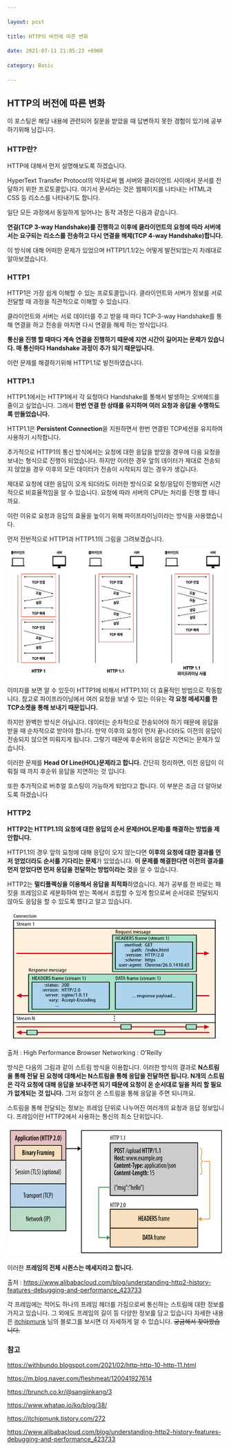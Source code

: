 ```yaml
---

layout: post

title: HTTP의 버전에 따른 변화

date: 2021-07-11 21:05:23 +0900

category: Basic

---
```


HTTP의 버전에 따른 변화
---

이 포스팅은 해당 내용에 관련되어 질문을 받았을 때 답변하지 못한 경험이 있기에 공부 하기위해 남깁니다.

### HTTP란?

HTTP에 대해서 먼저 설명해보도록 하겠습니다.

HyperText Transfer Protocol의 약자로써 웹 서버와 클라이언트 사이에서 문서를 전달하기 위한 프로토콜입니다. 여기서 문서라는 것은 웹페이지를 나타내는 HTML과 CSS 등 리소스를 나타내기도 합니다.

일단 모든 과정에서 동일하게 일어나는 동작 과정은 다음과 같습니다.

**연걸(TCP 3-way Handshake)를 진행하고 이후에 클라이언트의 요청에 따라 서버에서는 요구되는 리소스를 전송하고 다시 연결을 해제(TCP 4-way Handshake)합니다.**

이 방식에 대해 어떠한 문제가 있었으며 HTTP1/1.1/2는 어떻게 발전되었는지 차례대로 알아보겠습니다.

### HTTP1

HTTP1은 가장 쉽게 이해할 수 있는 프로토콜입니다. 클라이언트와 서버가 정보를 서로 전달할 때 과정을 직관적으로 이해할 수 있습니다.

클라이언트와 서버는 서로 데이터를 주고 받을 때 마다 TCP-3-way Handshake를 통해 연결을 하고 전송을 마치면 다시 연결을 해제 하는 방식입니다.

**통신을 진행 할 때마다 계속 연결을 진행하기 때문에 지연 시간이 길어지는 문제가 있습니다. 매 통신마다 Handshake 과정이 추가 되기 때문입니다.**

이런 문제를 해결하기위해 HTTP1.1로 발전하였습니다.

### HTTP1.1

HTTP1.1에서는 HTTP1에서 각 요청마다 Handshake를 통해서 발생하는 오버헤드를 줄이고 싶었습니다. 그래서 **한번 연결 한 상태를 유지하며 여러 요청과 응답을 수행하도록 만들었습니다.**

HTTP1.1은 **Persistent Connection**을 지원하면서 한번 연결된 TCP세션을 유지하여 사용하기 시작합니다.

추가적으로 HTTP1의 통신 방식에서는 요청에 대한 응답을 받았을 경우에 다음 요청을 보내는 형식으로 진행이 되었습니다. 하지만 이러한 경우 앞의 데이터가 제대로 전송되지 않았을 경우 이후의 모든 데이터가 전송이 시작되지 않는 경우가 생깁니다.

제대로 요청에 대한 응답이 오게 되더라도 이러한 방식으로 요청/응답이 진행되면 시간적으로 비효율적임을 알 수 있습니다. 요청에 따라 서버의 CPU는 처리를 진행 할 테니까요.

이런 이유로 요청과 응답의 효율을 높이기 위해 파이프라이닝이라는 방식을 사용했습니다.

먼저 전반적으로 HTTP1과 HTTP1.1의 그림을 그려보겠습니다.

<img src="/public/img/HTTP1.png" width="800" height="300">

이미지를 보면 알 수 있듯이 HTTP1에 비해서 HTTP1.1이 더 효율적인 방법으로 작동합니다. 참고로 파이프라이닝에서 여러 요청을 보낼 수 있는 이유는 **각 요청 메세지를 한 TCP소켓을 통해 보내기 때문입니다.**

하지만 완벽한 방식은 아닙니다. 데이터는 순차적으로 전송되어야 하기 때문에 응답을 받을 때 순차적으로 받아야 합니다. 만약 이후의 요청이 먼저 끝나더라도 이전의 응답이 전송되지 않으면 미뤄지게 됩니다. 그렇기 때문에 후순위의 응답은 지연되는 문제가 있습니다.

이러한 문제를 **Head Of Line(HOL)문제라고 합니다.** 간단히 정리하면, 이전 응답이 이뤄질 때 까지 후순위 응답을 지연하는 것 입니다.

또한 추가적으로 버추얼 호스팅이 가능하게 되었다고 합니다. 이 부분은 조금 더 알아보도록 하겠습니다

### HTTP2

**HTTP2는 HTTP1.1의 요청에 대한 응답의 순서 문제(HOL문제)를 해결하는 방법을 제안합니다.**

HTTP1.1의 경우 앞의 요청에 대해 응답이 오지 않는다면 **이후의 요청에 대한 결과를 먼저 얻었더라도 순서를 기다리는 문제**가 있었습니다. **이 문제를 해결한다면 이전의 결과를 먼저 얻었다면 먼저 응답을 전달하는 방법이라는 것**을 알 수 있습니다.

HTTP2는 **멀티플렉싱을 이용해서 응답을 최적화**하였습니다. 제가 공부를 한 바로는 패킷을 프레임으로 세분화하여 받는 쪽에서 조립할 수 있게 함으로써 순서대로 전달되지 않아도 응답을 할 수 있도록 했다고 알고 있습니다.

<img src="/public/img/http2_multi.png" width="800" height="300">

출처 : High Performance Browser Networking : O'Reilly

방식은 다음의 그림과 같이 스트림 방식을 이용합니다. 이러한 방식의 결과로 **N스트림을 통해 전달 된 요청에 대해서는 N스트림을 통해 응답을 전달하면 됩니다. N개의 스트림은 각각 요청에 대해 응답을 보내주면 되기 때문에 요청이 온 순서대로 일을 처리 할 필요가 없게되는 것 입니다.** 그저 요청이 온 스트림을 통해 응답을 주면 되니까요.

스트림을 통해 전달되는 정보는 프레임 단위로 나누어진 여러개의 요청과 응답 정보입니다. 프레임이란 HTTP2에서 사용하는 통신의 최소 단위입니다.

<img src="/public/img/http2_frame.png" width="800" height="300">

이러한 **프레임의 전체 시퀸스는 메세지라고 합니다.**

출처 : https://www.alibabacloud.com/blog/understanding-http2-history-features-debugging-and-performance_423733

각 프레임에는 적어도 하나의 프레임 헤더를 가짐으로써 통신하는 스트림에 대한 정보를 가지고 있습니다. 그 외에도 프레임의 길이 등 다양한 정보를 담고 있습니다 자세한 내용은 [itchipmunk](https://itchipmunk.tistory.com/272) 님의 블로그를 보시면 더 자세하게 알 수 있습니다. ~~궁금해서 찾아봤습니다.~~

### 참고

<https://withbundo.blogspot.com/2021/02/http-http-10-http-11.html>

<https://m.blog.naver.com/fleshmeat/120041927614>

<https://brunch.co.kr/@sangjinkang/3>

<https://www.whatap.io/ko/blog/38/>

<https://itchipmunk.tistory.com/272>

<https://www.alibabacloud.com/blog/understanding-http2-history-features-debugging-and-performance_423733>
